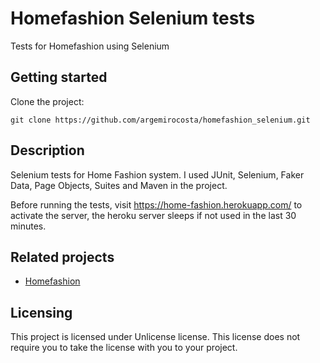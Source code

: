 # Homefashion Selenium tests

Tests for Homefashion using Selenium

## Getting started

Clone the project:

```shell
git clone https://github.com/argemirocosta/homefashion_selenium.git
```

## Description

Selenium tests for Home Fashion system. I used JUnit, Selenium, Faker Data, Page Objects, Suites and Maven in the project.

Before running the tests, visit https://home-fashion.herokuapp.com/ to activate the server, the heroku server sleeps if not used in the last 30 minutes.

## Related projects

- [Homefashion](https://github.com/argemirocosta/homefashion)

## Licensing

This project is licensed under Unlicense license. This license does not require
you to take the license with you to your project.